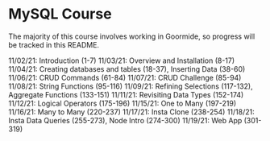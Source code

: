 # MySQL Course

The majority of this course involves working in Goormide, so progress will be tracked in this README.

11/02/21: Introduction (1-7)
11/03/21: Overview and Installation (8-17)
11/04/21: Creating databases and tables (18-37), Inserting Data (38-60)
11/06/21: CRUD Commands (61-84)
11/07/21: CRUD Challenge (85-94)
11/08/21: String Functions (95-116)
11/09/21: Refining Selections (117-132), Aggregate Functions (133-151)
11/11/21: Revisiting Data Types (152-174)
11/12/21: Logical Operators (175-196)
11/15/21: One to Many (197-219)
11/16/21: Many to Many (220-237)
11/17/21: Insta Clone (238-254)
11/18/21: Insta Data Queries (255-273), Node Intro (274-300)
11/19/21: Web App (301-319)
